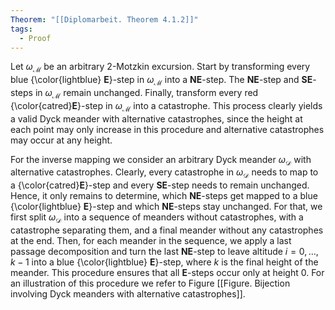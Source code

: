 ```yaml
---
Theorem: "[[Diplomarbeit. Theorem 4.1.2]]"
tags:
  - Proof
---
```


Let $\omega_\mathcal{M}$ be an arbitrary 2-Motzkin excursion. 
Start by transforming every blue {\color{lightblue} **E**}-step in $\omega_\mathcal{M}$ into a **NE**-step. 
The **NE**-step and **SE**-steps in $\omega_\mathcal{M}$ remain unchanged.
Finally, transform every red {\color{catred}**E**}-step in $\omega_\mathcal{M}$ into a catastrophe.
This process clearly yields a valid Dyck meander with alternative catastrophes, since the height at each point may only increase in this procedure and alternative catastrophes may occur at any height.

For the inverse mapping we consider an arbitrary Dyck meander $\omega_\mathcal{D}$ with alternative catastrophes. Clearly, every catastrophe in $\omega_\mathcal{D}$ needs to map to a {\color{catred}**E**}-step and every **SE**-step needs to remain unchanged.
Hence, it only remains to determine, which **NE**-steps get mapped to a blue {\color{lightblue} **E**}-step and which **NE**-steps stay unchanged. For that, we first split $\omega_\mathcal{D}$ into a sequence of meanders without catastrophes, with a catastrophe separating them, and a final meander without any catastrophes at the end.
Then, for each meander in the sequence, we apply a last passage decomposition and turn the last **NE**-step to leave altitude $i = 0, \dots, k - 1$ into a blue {\color{lightblue} **E**}-step, where $k$ is the final height of the meander. This procedure ensures that all **E**-steps occur only at height $0$.
For an illustration of this procedure we refer to Figure [[Figure. Bijection involving Dyck meanders with alternative catastrophes]].
